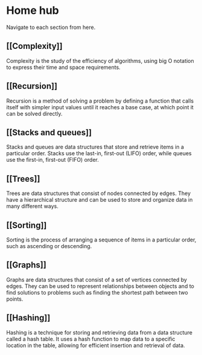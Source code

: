# Home hub

Navigate to each section from here.

## [[Complexity]]
Complexity is the study of the efficiency of algorithms, using big O notation to express their time and space requirements.

## [[Recursion]]
Recursion is a method of solving a problem by defining a function that calls itself with simpler input values until it reaches a base case, at which point it can be solved directly.

## [[Stacks and queues]]
Stacks and queues are data structures that store and retrieve items in a particular order. Stacks use the last-in, first-out (LIFO) order, while queues use the first-in, first-out (FIFO) order.

## [[Trees]]
Trees are data structures that consist of nodes connected by edges. They have a hierarchical structure and can be used to store and organize data in many different ways.

## [[Sorting]]
Sorting is the process of arranging a sequence of items in a particular order, such as ascending or descending.

## [[Graphs]]
Graphs are data structures that consist of a set of vertices connected by edges. They can be used to represent relationships between objects and to find solutions to problems such as finding the shortest path between two points.

## [[Hashing]]
Hashing is a technique for storing and retrieving data from a data structure called a hash table. It uses a hash function to map data to a specific location in the table, allowing for efficient insertion and retrieval of data.